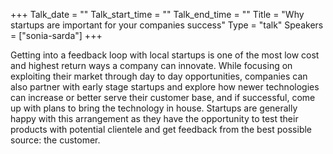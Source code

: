 +++
Talk_date = ""
Talk_start_time = ""
Talk_end_time = ""
Title = "Why startups are important for your companies success"
Type = "talk"
Speakers = ["sonia-sarda"]
+++

Getting into a feedback loop with local startups is one of the most low cost and highest return ways a company can innovate. While focusing on exploiting their market through day to day opportunities, companies can also partner with early stage startups and explore how newer technologies can increase or better serve their customer base, and if successful, come up with plans to bring the technology in house. Startups are generally happy with this arrangement as they have the opportunity to test their products with potential clientele and get feedback from the best possible source: the customer. 